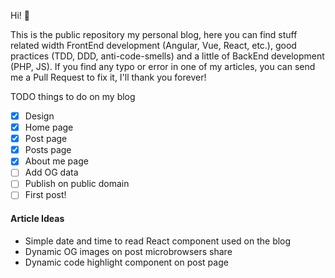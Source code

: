 Hi! 👋

This is the public repository my personal blog, here you can find stuff related width FrontEnd development (Angular, Vue, React, etc.), good practices (TDD, DDD, anti-code-smells) and a little of BackEnd development (PHP, JS). If you find any typo or error in one of my articles, you can send me a Pull Request to fix it, I'll thank you forever!

TODO things to do on my blog
- [x] Design
- [x] Home page
- [x] Post page
- [x] Posts page
- [x] About me page
- [ ] Add OG data
- [ ] Publish on public domain
- [ ] First post!

#### Article Ideas ####

* Simple date and time to read React component used on the blog
* Dynamic OG images on post microbrowsers share
* Dynamic code highlight component on post page